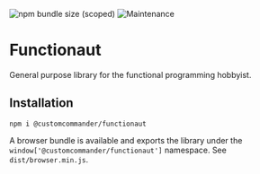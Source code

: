 ![npm bundle size (scoped)](https://img.shields.io/bundlephobia/min/@customcommander/functionaut)
![Maintenance](https://img.shields.io/maintenance/yes/2022)

# Functionaut

General purpose library for the functional programming hobbyist.

## Installation

```
npm i @customcommander/functionaut
```

A browser bundle is available and exports the library under the `window['@customcommander/functionaut']` namespace. See `dist/browser.min.js`.
